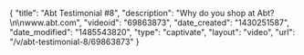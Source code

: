 {
    "title": "Abt Testimonial #8",
    "description": "Why do you shop at Abt?\n\nwww.abt.com",
    "videoid": "69863873",
    "date_created": "1430251587",
    "date_modified": "1485543820",
    "type": "captivate",
    "layout": "video",
    "url": "\/v\/abt-testimonial-8\/69863873"
}